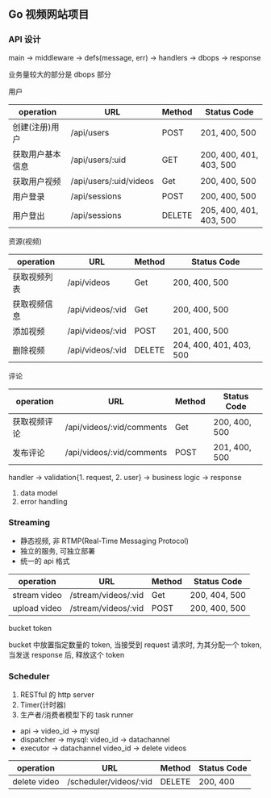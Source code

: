 ## Go 视频网站项目

### API 设计

main -> middleware -> defs(message, err) -> handlers -> dbops -> response

业务量较大的部分是 dbops 部分

用户

| operation        | URL                    | Method | Status Code             |
|------------------|------------------------|--------|-------------------------|
| 创建(注册)用户   | /api/users             | POST   | 201, 400, 500           |
| 获取用户基本信息 | /api/users/:uid        | GET    | 200, 400, 401, 403, 500 |
| 获取用户视频     | /api/users/:uid/videos | Get    | 200, 400, 500           |
| 用户登录         | /api/sessions          | POST   | 200, 400, 500           |
| 用户登出         | /api/sessions          | DELETE | 205, 400, 401, 403, 500 |

资源(视频)

| operation    | URL              | Method | Status Code             |
|--------------|------------------|--------|-------------------------|
| 获取视频列表 | /api/videos      | Get    | 200, 400, 500           |
| 获取视频信息 | /api/videos/:vid | Get    | 200, 400, 500           |
| 添加视频     | /api/videos/:vid | POST   | 201, 400, 500           |
| 删除视频     | /api/videos/:vid | DELETE | 204, 400, 401, 403, 500 |

评论

| operation    | URL                       | Method | Status Code   |
|--------------|---------------------------|--------|---------------|
| 获取视频评论 | /api/videos/:vid/comments | Get    | 200, 400, 500 |
| 发布评论     | /api/videos/:vid/comments | POST   | 201, 400, 500 |

handler -> validation{1. request, 2. user} -> business logic -> response
1. data model
2. error handling


### Streaming

* 静态视频, 非 RTMP(Real-Time Messaging Protocol)
* 独立的服务, 可独立部署
* 统一的 api 格式

| operation    | URL                 | Method | Status Code   |
|--------------|---------------------|--------|---------------|
| stream video | /stream/videos/:vid | Get    | 200, 404, 500 |
| upload video | /stream/videos/:vid | POST   | 200, 400, 500 |

bucket token

bucket 中放置指定数量的 token, 当接受到 request 请求时, 为其分配一个 token,
当发送 response 后, 释放这个 token


### Scheduler

1. RESTful 的 http server
2. Timer(计时器)
3. 生产者/消费者模型下的 task runner

* api -> video_id -> mysql
* dispatcher -> mysql: video_id -> datachannel
* executor -> datachannel video_id -> delete videos

| operation    | URL                    | Method | Status Code |
|--------------|------------------------|--------|-------------|
| delete video | /scheduler/videos/:vid | DELETE | 200, 400    |
